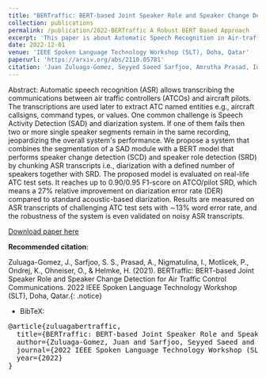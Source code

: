 ```yaml
---
title: "BERTraffic: BERT-based Joint Speaker Role and Speaker Change Detection for Air Traffic Control Communications"
collection: publications
permalink: /publication/2022-BERTraffic A Robust BERT Based Approach
excerpt: 'This paper is about Automatic Speech Recognition in Air-traffic Control Communications'
date: 2022-12-01
venue: 'IEEE Spoken Language Technology Workshop (SLT), Doha, Qatar'
paperurl: 'https://arxiv.org/abs/2110.05781'
citation: 'Juan Zuluaga-Gomez, Seyyed Saeed Sarfjoo, Amrutha Prasad, Iuliia Nigmatulina, Petr Motlicek, Karel Ondrej, Oliver Ohneiser, Hartmut Helmke, 2022. BERTraffic: BERT-based Joint Speaker Role and Speaker Change Detection for Air Traffic Control Communications. 2022 IEEE Spoken Language Technology Workshop (SLT), Doha, Qatar.'
---
```


Abstract: Automatic speech recognition (ASR) allows transcribing the communications between air traffic controllers (ATCOs) and aircraft pilots. The transcriptions are used later to extract ATC named entities e.g., aircraft callsigns, command types, or values. One common challenge is Speech Activity Detection (SAD) and diarization system. If one of them fails then two or more single speaker segments remain in the same recording, jeopardizing the overall system's performance. We propose a system that combines the segmentation of a SAD module with a BERT model that performs speaker change detection (SCD) and speaker role detection (SRD) by chunking ASR transcripts i.e., diarization with a defined number of speakers together with SRD. The proposed model is evaluated on real-life ATC test sets. It reaches up to 0.90/0.95 F1-score on ATCO/pilot SRD, which means a 27% relative improvement on diarization error rate (DER) compared to standard acoustic-based diarization. Results are measured on ASR transcripts of challenging ATC test sets with ∼13% word error rate, and the robustness of the system is even validated on noisy ASR transcripts.


[Download paper here](https://arxiv.org/abs/2110.05781)

**Recommended citation**: 

Zuluaga-Gomez, J., Sarfjoo, S. S., Prasad, A., Nigmatulina, I., Motlicek, P., Ondrej, K., Ohneiser, O., & Helmke, H. (2021). BERTraffic: BERT-based Joint Speaker Role and Speaker Change Detection for Air Traffic Control Communications. 2022 IEEE Spoken Language Technology Workshop (SLT), Doha, Qatar.{: .notice}

- BibTeX:

<pre>
@article{zuluagabertraffic,
  title={BERTraffic: BERT-based Joint Speaker Role and Speaker Change Detection for Air Traffic Control Communications (submitted to @ SLT-2022)},
  author={Zuluaga-Gomez, Juan and Sarfjoo, Seyyed Saeed and Prasad, Amrutha and Nigmatulina, Iuliia and Motlicek, Petr and Ohneiser, Oliver and Helmke, Hartmut},
  journal={2022 IEEE Spoken Language Technology Workshop (SLT), Doha, Qatar},
  year={2022}
}
</pre>